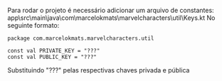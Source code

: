 Para rodar o projeto é necessário adicionar um arquivo de constantes:
app\src\main\java\com\marcelokmats\marvelcharacters\util\Keys.kt
No seguinte formato:

```
package com.marcelokmats.marvelcharacters.util

const val PRIVATE_KEY = "???"
const val PUBLIC_KEY = "???"
```

Substituindo "???" pelas respectivas chaves privada e pública
